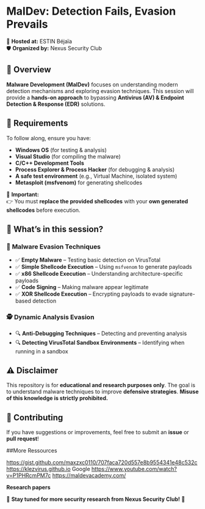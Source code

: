 
# **MalDev: Detection Fails, Evasion Prevails**  
🚀 **Hosted at:** ESTIN Béjaïa  
🛡 **Organized by:** Nexus Security Club  

## 📌 Overview  
**Malware Development (MalDev)** focuses on understanding modern detection mechanisms and exploring evasion techniques. This session will provide a **hands-on approach** to bypassing **Antivirus (AV) & Endpoint Detection & Response (EDR)** solutions.  

## 🔧 Requirements  
To follow along, ensure you have:  

- **Windows OS** (for testing & analysis)  
- **Visual Studio** (for compiling the malware)  
- **C/C++ Development Tools**  
- **Process Explorer & Process Hacker** (for debugging & analysis)  
- **A safe test environment** (e.g., Virtual Machine, isolated system)  
- **Metasploit (msfvenom)** for generating shellcodes  

📌 **Important:**  
👉 You must **replace the provided shellcodes** with your **own generated shellcodes** before execution.  

## 📂 What’s in this session?  

### 🚀 **Malware Evasion Techniques**  
- ✅ **Empty Malware** – Testing basic detection on VirusTotal  
- ✅ **Simple Shellcode Execution** – Using `msfvenom` to generate payloads  
- ✅ **x86 Shellcode Execution** – Understanding architecture-specific payloads  
- ✅ **Code Signing** – Making malware appear legitimate  
- ✅ **XOR Shellcode Execution** – Encrypting payloads to evade signature-based detection  

### 🕵️ **Dynamic Analysis Evasion**  
- 🔍 **Anti-Debugging Techniques** – Detecting and preventing analysis  
- 🔍 **Detecting VirusTotal Sandbox Environments** – Identifying when running in a sandbox  

## ⚠️ Disclaimer  
This repository is for **educational and research purposes only**. The goal is to understand malware techniques to improve **defensive strategies**. **Misuse of this knowledge is strictly prohibited.**  

## 🤝 Contributing  
If you have suggestions or improvements, feel free to submit an **issue** or **pull request**!

##More Ressources

https://gist.github.com/maxzxc0110/707faca720d557e8b9554341e48c532c
https://klezvirus.github.io
Google
https://www.youtube.com/watch?v=P1PHRcmPM7c
https://maldevacademy.com/

**Research papers**


📢 **Stay tuned for more security research from Nexus Security Club!** 🚀  
